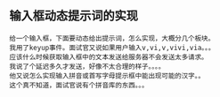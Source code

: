 ## 输入框动态提示词的实现

    给一个输入框，下面要动态给出提示词，怎么实现，大概分几个板块。
    我用了keyup事件。面试官又说如果用户输入v,vi,v,vivi,via。。。
    应该什么时候获取输入框中的文本发送给服务器不会发送太多请求。
    我说了个延迟多久才发送，好像不太合理的样子。。。。
    他又说怎么实现输入拼音或首写字母提示框中能出现可能的汉字。。
    这个真不知道，面试官说有个拼音库的东西。。。